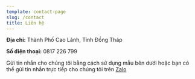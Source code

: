 ```yaml
---
template: contact-page
slug: /contact
title: Liên hệ
---
```


**Địa chỉ:** Thành Phố Cao Lãnh, Tỉnh Đồng Tháp

**Số điện thoại:** 0817 226 799

Gửi tin nhắn cho chúng tôi bằng cách sử dụng mẫu bên dưới hoặc bạn có thể gửi tin nhắn trực tiếp cho chúng tôi trên [Zalo](https://zalo.me/0768026026)
